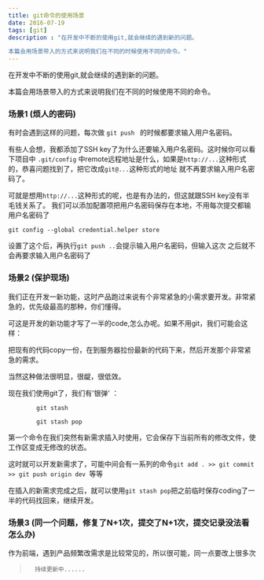```yaml
---
title: git命令的使用场景
date: 2016-07-19
tags: [git]
description : "在开发中不断的使用git,就会继续的遇到新的问题。

本篇会用场景带入的方式来说明我们在不同的时候使用不同的命令。"
---
```


在开发中不断的使用git,就会继续的遇到新的问题。

本篇会用场景带入的方式来说明我们在不同的时候使用不同的命令。


### 场景1 (烦人的密码)

有时会遇到这样的问题，每次做 `git push ` 的时候都要求输入用户名密码。

有些人会想，我都添加了SSH key了为什么还要输入用户名密码。这时候你可以看下项目中 `.git/config` 
中remote远程地址是什么，如果是`http://...`这种形式的，恭喜问题找到了，把它改成`git@...`这种形式的地址
就不再要求输入用户名密码了。

可就是想用`http://...`这种形式的呢，也是有办法的，但这就跟SSH key没有半毛钱关系了。 
我们可以添加配置项把用户名密码保存在本地，不用每次提交都输用户名密码了 

`git config --global credential.helper store`

设置了这个后，再执行`git push ..`会提示输入用户名密码，但输入这次 之后就不会再要求输入用户名密码了

### 场景2 (保护现场)

我们正在开发一新功能，这时产品跑过来说有个非常紧急的小需求要开发。非常紧急的，优先级最高的那种，你们懂得。

可这是开发的新功能才写了一半的code,怎么办呢。如果不用git，我们可能会这样：

把现有的代码copy一份，在到服务器拉份最新的代码下来，然后开发那个非常紧急的需求。

当然这种做法很明显，很龊，很低效。

现在我们使用git了，我们有'银弹' ：

```
		git stash 

		git stash pop
```

第一个命令在我们突然有新需求插入时使用，它会保存下当前所有的修改文件，使工作区变成无修改的状态。

这时就可以开发新需求了，可能中间会有一系列的命令`git add . >> git commit >> git push origin dev `等等

在插入的新需求完成之后，就可以使用`git stash pop`把之前临时保存coding了一半的代码找回来，继续开发。


### 场景3 (同一个问题，修复了N+1次，提交了N+1次，提交记录没法看怎么办)

作为前端，遇到产品频繁改需求是比较常见的，所以很可能，同一点要改上很多次


>		持续更新中......

